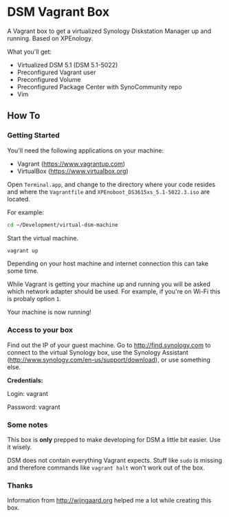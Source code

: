 # DSM Vagrant Box
A Vagrant box to get a virtualized Synology Diskstation Manager up and running. Based on XPEnology.

What you'll get:

* Virtualized DSM 5.1 (DSM 5.1-5022)
* Preconfigured Vagrant user
* Preconfigured Volume
* Preconfigured Package Center with SynoCommunity repo
* Vim

## How To

### Getting Started
You'll need the following applications on your machine:

- Vagrant (https://www.vagrantup.com)
- VirtualBox (https://www.virtualbox.org)

Open `Terminal.app`, and change to the directory where your code resides and where the `Vagrantfile` and `XPEnoboot_DS3615xs_5.1-5022.3.iso` are located.

For example:

```bash
cd ~/Development/virtual-dsm-machine
```

Start the virtual machine.

```bash
vagrant up
```

Depending on your host machine and internet connection this can take some time.

While Vagrant is getting your machine up and running you will be asked which network adapter should be used. For example, if you're on Wi-Fi this is probaly option `1`.

Your machine is now running!

### Access to your box
Find out the IP of your guest machine. Go to http://find.synology.com to connect to the virtual Synology box, use the Synology Assistant (http://www.synology.com/en-us/support/download), or use something else.

**Credentials:**

Login: vagrant

Password: vagrant

### Some notes
This box is **only** prepped to make developing for DSM a little bit easier. Use it wisely.

DSM does not contain everything Vagrant expects. Stuff like `sudo` is missing and therefore commands like `vagrant halt` won't work out of the box.

### Thanks
Information from http://wijngaard.org helped me a lot while creating this box.
